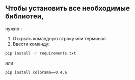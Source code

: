 ## Чтобы установить все необходимые библиотеи,

нужно :

1. Открыть командную строку или терминал
2. Ввести команду:
```cmd
pip install -r requirements.txt
```
или
```cmd
pip install colorama==0.4.6
